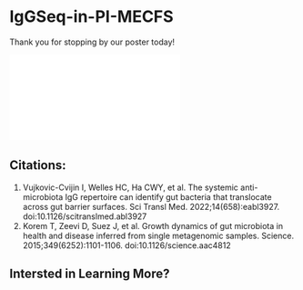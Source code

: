 # IgGSeq-in-PI-MECFS

Thank you for stopping by our poster today!

![Poster](CSHL_PPT_Poster_V2.pdf)

## Citations:

1. Vujkovic-Cvijin I, Welles HC, Ha CWY, et al. The systemic anti-microbiota IgG repertoire can identify gut bacteria that translocate across gut barrier surfaces. Sci Transl Med. 2022;14(658):eabl3927. doi:10.1126/scitranslmed.abl3927
2. Korem T, Zeevi D, Suez J, et al. Growth dynamics of gut microbiota in health and disease inferred from single metagenomic samples. Science. 2015;349(6252):1101-1106. doi:10.1126/science.aac4812

## Intersted in Learning More?
